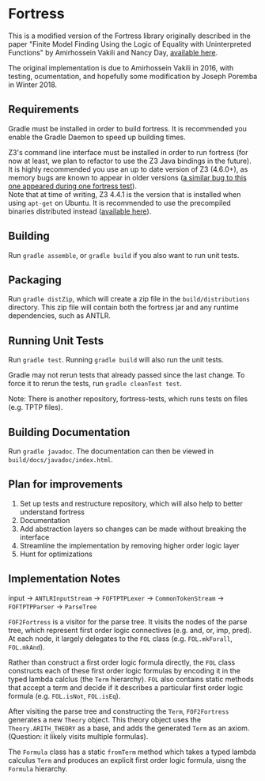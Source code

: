 # Fortress

This is a modified version of the Fortress library originally described in the paper "Finite Model Finding Using the Logic of Equality with Uninterpreted Functions" by Amirhossein Vakili and Nancy Day, [available here](https://cs.uwaterloo.ca/~nday/pdf/refereed/2016-VaDa-fm.pdf).

The original implementation is due to Amirhossein Vakili in 2016, with testing,
ocumentation, and hopefully some modification by Joseph Poremba in Winter 2018.

## Requirements
Gradle must be installed in order to build fortress. It is recommended you enable the Gradle Daemon to speed up building times.

Z3's command line interface must be installed in order to run fortress (for now at least, we plan to refactor to use the Z3 Java bindings in the future).  
It is highly recommended you use an up to date version of Z3 (4.6.0+), as memory bugs are known to appear in older versions ([a similar bug to this one appeared during one fortress test](https://github.com/Z3Prover/z3/issues/631)).  
Note that at time of writing, Z3 4.4.1 is the version that is installed when using `apt-get` on Ubuntu. It is recommended to use the precompiled binaries distributed instead ([available here](https://github.com/Z3Prover/z3/releases)).

## Building
Run `gradle assemble`, or `gradle build` if you also want to run unit tests.

## Packaging
Run `gradle distZip`, which will create a zip file in the `build/distributions` directory. This zip file will contain both the fortress jar and any runtime dependencies, such as ANTLR.

## Running Unit Tests
Run `gradle test`. Running `gradle build` will also run the unit tests.

Gradle may not rerun tests that already passed since the last change. To force it to rerun the tests, run `gradle cleanTest test`.

Note: There is another repository, fortress-tests, which runs tests on files (e.g. TPTP files).

## Building Documentation
Run `gradle javadoc`.
The documentation can then be viewed in `build/docs/javadoc/index.html`.

## Plan for improvements
1. Set up tests and restructure repository, which will also help to better understand fortress
2. Documentation
3. Add abstraction layers so changes can be made without breaking the interface
4. Streamline the implementation by removing higher order logic layer
5. Hunt for optimizations


## Implementation Notes
input -> `ANTLRInputStream` -> `FOFTPTPLexer` -> `CommonTokenStream`
-> `FOFTPTPParser` -> `ParseTree`

`FOF2Fortress` is a visitor for the parse tree.
It visits the nodes of the parse tree, which represent first order logic connectives (e.g. and, or, imp, pred).
At each node, it largely delegates to the `FOL` class (e.g. `FOL.mkForall`, `FOL.mkAnd`).

Rather than construct a first order logic formula directly, the `FOL` class constructs
each of these first order logic formulas by encoding it in the typed lambda calclus (the `Term` hierarchy).
`FOL` also contains static methods that accept a term and decide if it describes a
particular first order logic formula (e.g. `FOL.isNot`, `FOL.isEq`).

After visiting the parse tree and constructing the `Term`, `FOF2Fortress`
generates a new `Theory` object. This theory object uses the `Theory.ARITH_THEORY`
as a base, and adds the generated `Term` as an axiom.
(Question: it likely visits multiple formulas).


The `Formula` class has a static `fromTerm` method which takes a typed lambda calculus `Term`
and produces an explicit first order logic formula, uisng the `Formula` hierarchy.



